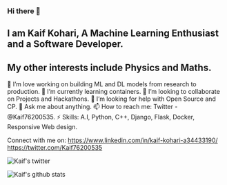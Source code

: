 ### Hi there 👋 
## I am Kaif Kohari, A Machine Learning Enthusiast and a Software Developer.
## My other interests include Physics and Maths.


🔭 I’m love working on building ML and DL models from research to production.
🌱 I’m currently learning containers.
👯 I’m looking to collaborate on Projects and Hackathons.
🤔 I’m looking for help with Open Source and CP.
💬 Ask me about anything.
📫 How to reach me: Twitter - @Kaif76200535.
⚡ Skills: A.I, Python, C++, Django, Flask, Docker, Responsive Web design.

Connect with me on:
https://www.linkedin.com/in/kaif-kohari-a34433190/
https://twitter.com/Kaif76200535

![Kaif's twitter](https://turbologo.com/articles/wp-content/uploads/2019/07/twitter-bird-logo.png.webp)


![Kaif's github stats](https://github-readme-stats.vercel.app/api?username=Kaif10)

